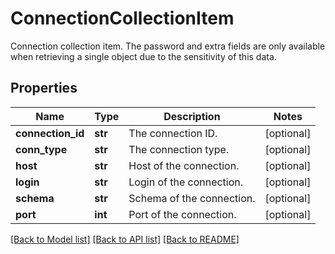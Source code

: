 # ConnectionCollectionItem

Connection collection item. The password and extra fields are only available when retrieving a single object due to the sensitivity of this data. 
## Properties
Name | Type | Description | Notes
------------ | ------------- | ------------- | -------------
**connection_id** | **str** | The connection ID. | [optional] 
**conn_type** | **str** | The connection type. | [optional] 
**host** | **str** | Host of the connection. | [optional] 
**login** | **str** | Login of the connection. | [optional] 
**schema** | **str** | Schema of the connection. | [optional] 
**port** | **int** | Port of the connection. | [optional] 

[[Back to Model list]](../README.md#documentation-for-models) [[Back to API list]](../README.md#documentation-for-api-endpoints) [[Back to README]](../README.md)


